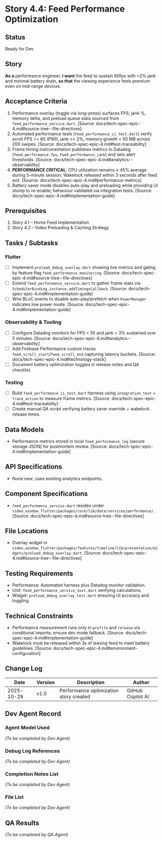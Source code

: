 # Story 4.4: Feed Performance Optimization

## Status
Ready for Dev

## Story
**As a** performance engineer,
**I want** the feed to sustain 60fps with <2% jank and minimal battery drain,
**so that** the viewing experience feels premium even on mid-range devices.

## Acceptance Criteria
1. Performance overlay (toggle via long-press) surfaces FPS, jank %, memory delta, and preload queue stats sourced from `feed_performance_service.dart`. [Source: docs/tech-spec-epic-4.md#source-tree--file-directives]
2. Automated performance tests (`feed_performance_ci_test.dart`) verify scroll FPS >= 60 (P90), jank <= 2%, memory growth < 50 MB across 200 swipes. [Source: docs/tech-spec-epic-4.md#test-traceability]
3. Frame timing instrumentation publishes metrics to Datadog (`feed.performance.fps`, `feed.performance.jank`) and sets alert thresholds. [Source: docs/tech-spec-epic-4.md#analytics--observability]
4. **PERFORMANCE CRITICAL**: CPU utilization remains ≤ 45% average during 5-minute session; Wakelock released within 3 seconds after feed exit. [Source: docs/tech-spec-epic-4.md#performance-metrics]
5. Battery saver mode disables auto-play and preloading while providing UI stump to re-enable; behaviour validated via integration tests. [Source: docs/tech-spec-epic-4.md#implementation-guide]

## Prerequisites
1. Story 4.1 – Home Feed Implementation
2. Story 4.3 – Video Preloading & Caching Strategy

## Tasks / Subtasks

### Flutter
- [ ] Implement `preload_debug_overlay.dart` showing live metrics and gating by feature flag `feed_performance_monitoring`. [Source: docs/tech-spec-epic-4.md#source-tree--file-directives]
- [ ] Extend `feed_performance_service.dart` to gather frame stats via `SchedulerBinding.instance.addTimingsCallback`. [Source: docs/tech-spec-epic-4.md#implementation-guide]
- [ ] Wire BLoC events to disable auto-play/prefetch when `PowerManager` indicates low power mode. [Source: docs/tech-spec-epic-4.md#implementation-guide]

### Observability & Tooling
- [ ] Configure Datadog monitors for FPS < 55 and jank > 3% sustained over 5 minutes. [Source: docs/tech-spec-epic-4.md#analytics--observability]
- [ ] Add Firebase Performance custom traces `feed_scroll_start`/`feed_scroll_end` capturing latency buckets. [Source: docs/tech-spec-epic-4.md#technology-stack]
- [ ] Document battery optimization toggles in release notes and QA checklist.

### Testing
- [ ] Build `feed_performance_ci_test.dart` harness using `integration_test` + `trace_action` to measure frame metrics. [Source: docs/tech-spec-epic-4.md#test-traceability]
- [ ] Create manual QA script verifying battery saver override + wakelock release times.

## Data Models
- Performance metrics stored in local `feed_performance_log` (secure storage JSON) for postmortem review. [Source: docs/tech-spec-epic-4.md#implementation-guide]

## API Specifications
- None new; uses existing analytics endpoints.

## Component Specifications
- `feed_performance_service.dart` resides under `video_window_flutter/packages/core/lib/data/services/performance/`. [Source: docs/tech-spec-epic-4.md#source-tree--file-directives]

## File Locations
- Overlay widget in `video_window_flutter/packages/features/timeline/lib/presentation/widgets/preload_debug_overlay.dart`. [Source: docs/tech-spec-epic-4.md#source-tree--file-directives]

## Testing Requirements
- Performance: Automated harness plus Datadog monitor validation.
- Unit: `feed_performance_service_test.dart` verifying calculations.
- Widget: `preload_debug_overlay_test.dart` ensuring UI accuracy and toggling.

## Technical Constraints
- Performance measurement runs only in `profile` and `release` via conditional imports; ensure dev mode fallback. [Source: docs/tech-spec-epic-4.md#implementation-guide]
- Wakelock must be released within 3s of leaving feed to meet battery guidelines. [Source: docs/tech-spec-epic-4.md#environment-configuration]

## Change Log
| Date       | Version | Description                             | Author            |
| ---------- | ------- | --------------------------------------- | ----------------- |
| 2025-10-29 | v1.0    | Performance optimization story created  | GitHub Copilot AI |

## Dev Agent Record
### Agent Model Used
_(To be completed by Dev Agent)_

### Debug Log References
_(To be completed by Dev Agent)_

### Completion Notes List
_(To be completed by Dev Agent)_

### File List
_(To be completed by Dev Agent)_

## QA Results
_(To be completed by QA Agent)_

